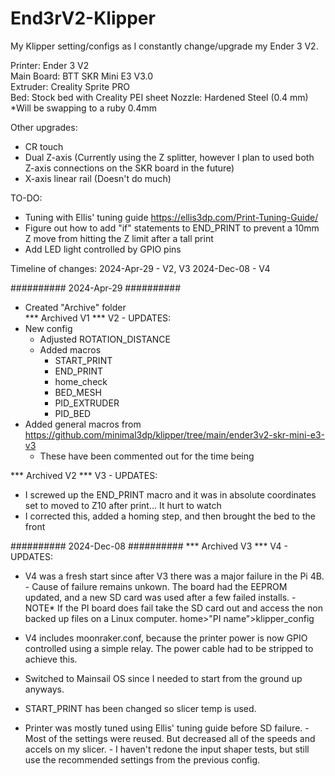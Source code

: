 # End3rV2-Klipper
My Klipper setting/configs as I constantly change/upgrade my Ender 3 V2.

Printer: Ender 3 V2  
Main Board: BTT SKR Mini E3 V3.0  
Extruder: Creality Sprite PRO  
Bed: Stock bed with Creality PEI sheet
Nozzle: Hardened Steel (0.4 mm) *Will be swapping to a ruby 0.4mm  

Other upgrades:
 - CR touch
 - Dual Z-axis (Currently using the Z splitter, however I plan to used both Z-axis connections on the SKR board in the future)
 - X-axis linear rail (Doesn't do much)

TO-DO:  
 - Tuning with Ellis' tuning guide https://ellis3dp.com/Print-Tuning-Guide/
 - Figure out how to add "if" statements to END_PRINT to prevent a 10mm Z move from hitting the Z limit after a tall print
 - Add LED light controlled by GPIO pins

Timeline of changes:
2024-Apr-29 - V2, V3
2024-Dec-08 - V4

########## 2024-Apr-29 ##########
 - Created "Archive" folder  
*** Archived V1 ***
V2 - UPDATES:
 - New config  
    -  Adjusted ROTATION_DISTANCE
    -  Added macros
        - START_PRINT
        - END_PRINT  
        - home_check
        - BED_MESH
        - PID_EXTRUDER
        - PID_BED
 - Added general macros from https://github.com/minimal3dp/klipper/tree/main/ender3v2-skr-mini-e3-v3  
     - These have been commented out for the time being  

*** Archived V2 ***
V3 - UPDATES:
 - I screwed up the END_PRINT macro and it was in absolute coordinates set to moved to Z10 after print... It hurt to watch
 - I corrected this, added a homing step, and then brought the bed to the front  

########## 2024-Dec-08 ##########
*** Archived V3 ***
V4 - UPDATES:
 - V4 was a fresh start since after V3 there was a major failure in the Pi 4B.
        - Cause of failure remains unkown. The board had the EEPROM updated, and a new SD card was used after a few failed installs.
        - NOTE* If the PI board does fail take the SD card out and access the non backed up files on a Linux computer. home>"PI name">klipper_config
   
 - V4 includes moonraker.conf, because the printer power is now GPIO controlled using a simple relay. The power cable had to be stripped to achieve this.
 - Switched to Mainsail OS since I needed to start from the ground up anyways.
 - START_PRINT has been changed so slicer temp is used.
 - Printer was mostly tuned using Ellis' tuning guide before SD failure.
        - Most of the settings were reused. But decreased all of the speeds and accels on my slicer.
        - I haven't redone the input shaper tests, but still use the recommended settings from the previous config.

